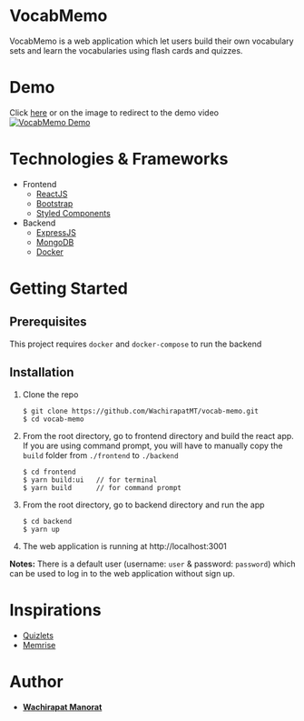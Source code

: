 # VocabMemo

VocabMemo is a web application which let users build their own vocabulary sets and learn the vocabularies using flash cards and quizzes.

# Demo

Click [here](https://youtu.be/UTB-abBPxaE) or on the image to redirect to the demo video
[![VocabMemo Demo](https://img.youtube.com/vi/UTB-abBPxaE/0.jpg)](https://youtu.be/UTB-abBPxaE)

# Technologies & Frameworks

- Frontend
  - [ReactJS](https://reactjs.org/)
  - [Bootstrap](https://getbootstrap.com/)
  - [Styled Components](https://styled-components.com/)
- Backend
  - [ExpressJS](https://expressjs.com/)
  - [MongoDB](https://www.mongodb.com/)
  - [Docker](https://www.docker.com/)

# Getting Started

## Prerequisites

This project requires `docker` and `docker-compose` to run the backend

## Installation

1. Clone the repo
   ```
   $ git clone https://github.com/WachirapatMT/vocab-memo.git
   $ cd vocab-memo
   ```
2. From the root directory, go to frontend directory and build the react app. If you are using command prompt, you will have to manually copy the `build` folder from `./frontend` to `./backend`
   ```
   $ cd frontend
   $ yarn build:ui   // for terminal
   $ yarn build      // for command prompt
   ```
3. From the root directory, go to backend directory and run the app

   ```
   $ cd backend
   $ yarn up
   ```

4. The web application is running at http://localhost:3001

**Notes:** There is a default user (username: `user` & password: `password`) which can be used to log in to the web application without sign up.

# Inspirations

- [Quizlets](https://quizlet.com/)
- [Memrise](https://www.memrise.com/)

# Author

- [**Wachirapat Manorat**](www.linkedin.com/in/wachirapat-manorat)

